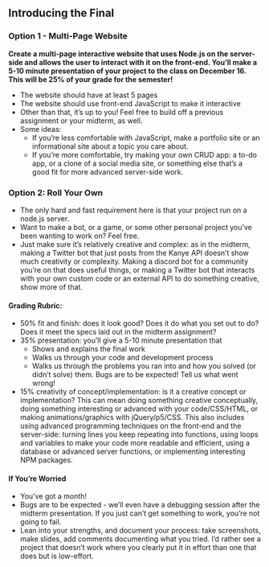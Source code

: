 ## Introducing the Final

### Option 1 - Multi-Page Website
**Create a multi-page interactive website that uses Node.js on the server-side and allows the user to interact with it on the front-end. You’ll make a 5-10 minute presentation of your project to the class on December 16. This will be 25% of your grade for the semester!**
- The website should have at least 5 pages
- The website should use front-end JavaScript to make it interactive
- Other than that, it’s up to you! Feel free to build off a previous assignment or your midterm, as well.
- Some ideas: 
    - If you’re less comfortable with JavaScript, make a portfolio site or an informational site about a topic you care about. 
    - If you’re more comfortable, try making your own CRUD app: a to-do app, or a clone of a social media site, or something else that’s a good fit for more advanced server-side work.

### Option 2: Roll Your Own
- The only hard and fast requirement here is that your project run on a node.js server.
- Want to make a bot,  or a game, or some other personal project you’ve been wanting to work on? Feel free. 
- Just make sure it’s relatively creative and complex: as in the midterm, making a Twitter bot that just posts from the Kanye API doesn’t show much creativity or complexity. Making a discord bot for a community you’re on that does useful things, or making a Twitter bot that interacts with your own custom code or an external API to do something creative, show more of that.

#### Grading Rubric:

- 50% fit and finish: does it look good? Does it do what you set out to do? Does it meet the specs laid out in the midterm assignment? 
- 35% presentation: you’ll give a 5-10 minute presentation that
  - Shows and explains the final work
  - Walks us through your code and development process 
  - Walks us through the problems you ran into and how you solved (or didn’t solve) them. Bugs are to be expected! Tell us what went wrong!
- 15% creativity of concept/implementation: is it a creative concept or implementation? This can mean doing something creative conceptually, doing something interesting or advanced with your code/CSS/HTML, or making animations/graphics with jQuery/p5/CSS. This also includes using advanced programming techniques on the front-end and the server-side: turning lines you keep repeating into functions, using loops and variables to make your code more readable and efficient, using a database or advanced server functions, or implementing interesting NPM packages.

#### If You’re Worried

- You’ve got a month!
- Bugs are to be expected - we’ll even have a debugging session after the midterm presentation. If you just can’t get something to work, you’re not going to fail.
- Lean into your strengths, and document your process: take screenshots, make slides, add comments documenting what you tried. I’d rather see a project that doesn’t work where you clearly put it in effort than one that does but is low-effort.
